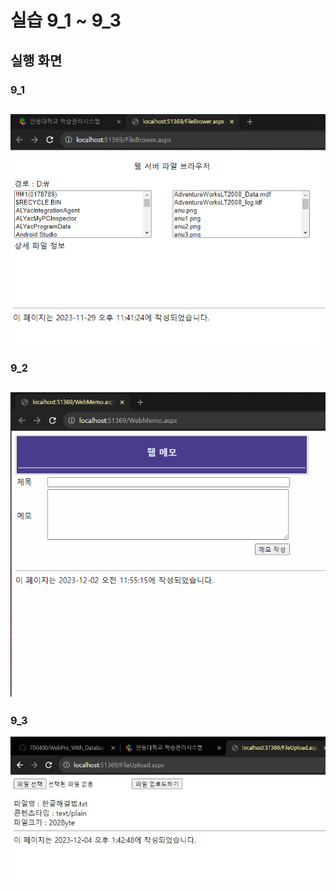 # 실습 9_1 ~ 9_3
## 실행 화면
### 9_1
![img](img/img9_1/9_1.gif)
---

### 9_2
![img](img/img9_1/9_2.gif)
---

### 9_3
![img](img/img9_1/9_3.JPG)


